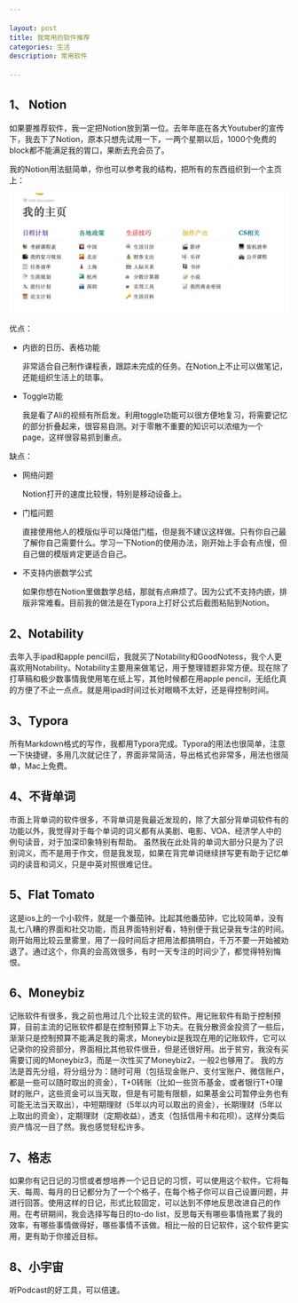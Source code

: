 ```yaml
---

layout: post
title: 我常用的软件推荐
categories: 生活
description: 常用软件

---
```




## 1、 Notion

如果要推荐软件，我一定把Notion放到第一位。去年年底在各大Youtuber的宣传下，我去下了Notion，原本只想先试用一下，一两个星期以后，1000个免费的block都不能满足我的胃口，果断去充会员了。

我的Notion用法挺简单，你也可以参考我的结构，把所有的东西组织到一个主页上：

![image-1](/images/posts/mysite.png)

优点：

- 内嵌的日历、表格功能

  非常适合自己制作课程表，跟踪未完成的任务。在Notion上不止可以做笔记，还能组织生活上的琐事。

- Toggle功能

  我是看了Ali的视频有所启发。利用toggle功能可以很方便地复习，将需要记忆的部分折叠起来，很容易自测。对于零散不重要的知识可以浓缩为一个page，这样很容易抓到重点。

缺点：

- 网络问题

  Notion打开的速度比较慢，特别是移动设备上。

- 门槛问题

  直接使用他人的模版似乎可以降低门槛，但是我不建议这样做。只有你自己最了解你自己需要什么。学习一下Notion的使用办法，刚开始上手会有点慢，但自己做的模版肯定更适合自己。

- 不支持内嵌数学公式

  如果你想在Notion里做数学总结，那就有点麻烦了。因为公式不支持内嵌，排版非常难看。目前我的做法是在Typora上打好公式后截图粘贴到Notion。

## 2、Notability

去年入手ipad和apple pencil后，我就买了Notability和GoodNotess，我个人更喜欢用Notability。Notability主要用来做笔记，用于整理错题非常方便。现在除了打草稿和极少数事情我使用笔在纸上写，其他时候都在用apple pencil，无纸化真的方便了不止一点点。就是用ipad时间过长对眼睛不太好，还是得控制时间。

## 3、Typora

所有Markdown格式的写作，我都用Typora完成。Typora的用法也很简单，注意一下快捷键，多用几次就记住了，界面非常简洁，导出格式也非常多，用法也很简单，Mac上免费。

## 4、不背单词

市面上背单词的软件很多，不背单词是我最近发现的，除了大部分背单词软件有的功能以外，我觉得对于每个单词的词义都有从美剧、电影、VOA、经济学人中的例句读音，对于加深印象特别有帮助。
虽然我在此处背的单词大部分只是为了识别词义，而不是用于作文，但是我发现，如果在背完单词继续拼写更有助于记忆单词的读音和词义，只是中英对照很难记住。

## 5、Flat Tomato

这是ios上的一个小软件，就是一个番茄钟。比起其他番茄钟，它比较简单，没有乱七八糟的界面和社交功能，而且界面特别好看，特别便于我记录我专注的时间。刚开始用比较云里雾里，用了一段时间后才把用法都搞明白，千万不要一开始被劝退了。通过这个，你真的会高效很多，有时一天专注的时间少了，都觉得特别悔恨。

## 6、Moneybiz

记账软件有很多，我之前也用过几个比较主流的软件。用记账软件有助于控制预算，目前主流的记账软件都是在控制预算上下功夫。在我分散资金投资了一些后，渐渐只是控制预算不能满足我的需求，Moneybiz是我现在用的记账软件，它可以记录你的投资部分，界面相比其他软件很丑，但是还很好用。出于贫穷，我没有买需要订阅的Moneybiz3，而是一次性买了Moneybiz2，一般2也够用了。
我的方法是首先分组，将分组分为：随时可用（包括现金账户、支付宝账户、微信账户，都是一些可以随时取出的资金），T+0转账（比如一些货币基金，或者银行T+0理财的账户，这些资金可以当天取，但是有可能有限额，如果基金公司暂停业务也有可能无法当天取出），中短期理财（5年以内可以取出的资金），长期理财（5年以上取出的资金），定期理财（定期收益），透支（包括信用卡和花呗）。这样分类后资产情况一目了然。我也感觉轻松许多。

## 7、格志

如果你有记日记的习惯或者想培养一个记日记的习惯，可以使用这个软件。它将每天、每周、每月的日记都分为了一个个格子，在每个格子你可以自己设置问题，并进行回答。使用这样的日记，形式比较固定，可以达到不停地反思改进自己的作用。在考研期间，我会选择写每日的to-do list，反思每天有哪些事情拖累了我的效率，有哪些事情做得好，哪些事情不该做。相比一般的日记软件，这个软件更实用，更有助于你接近目标。

## 8、小宇宙

听Podcast的好工具，可以倍速。